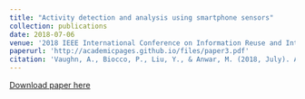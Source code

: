 ```yaml
---
title: "Activity detection and analysis using smartphone sensors"
collection: publications
date: 2018-07-06
venue: '2018 IEEE International Conference on Information Reuse and Integration (IRI)'
paperurl: 'http://academicpages.github.io/files/paper3.pdf'
citation: 'Vaughn, A., Biocco, P., Liu, Y., & Anwar, M. (2018, July). Activity detection and analysis using smartphone sensors. In 2018 IEEE International Conference on Information Reuse and Integration (IRI) (pp. 102-107). IEEE.'
---
```


[Download paper here](https://ieeexplore.ieee.org/abstract/document/8424693)

